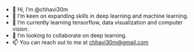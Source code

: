 - 👋 Hi, I’m @chhavi30m
- 👀 I’m keen on expanding skills in deep learning and machine learning.
- 🌱 I’m currently learning tensorflow, data visualization and computer vision.
- 💞️ I’m looking to collaborate on deep learning.
- 📫 You can reach out to me at chhavi30m@gmail.com

<!---
chhavi30m/chhavi30m is a ✨ special ✨ repository because its `README.md` (this file) appears on your GitHub profile.
You can click the Preview link to take a look at your changes.
--->
